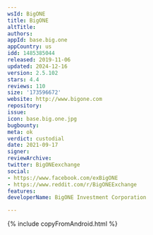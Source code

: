 ```yaml
---
wsId: BigONE
title: BigONE
altTitle: 
authors: 
appId: base.big.one
appCountry: us
idd: 1485385044
released: 2019-11-06
updated: 2024-12-16
version: 2.5.102
stars: 4.4
reviews: 110
size: '173596672'
website: http://www.bigone.com
repository: 
issue: 
icon: base.big.one.jpg
bugbounty: 
meta: ok
verdict: custodial
date: 2021-09-17
signer: 
reviewArchive: 
twitter: BigONEexchange
social:
- https://www.facebook.com/exBigONE
- https://www.reddit.com/r/BigONEExchange
features: 
developerName: BigONE Investment Corporation

---
```


 {% include copyFromAndroid.html %}
